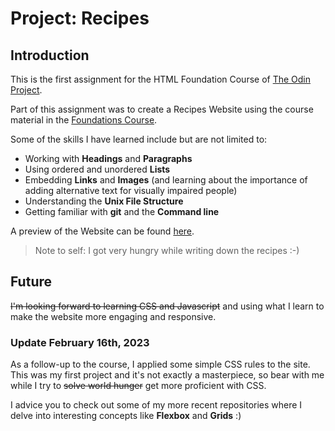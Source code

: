 # Project: Recipes
## Introduction
This is the first assignment for the HTML Foundation Course of [The Odin Project](https://www.theodinproject.com/).

Part of this assignment was to create a Recipes Website using the course material in the [Foundations Course](https://www.theodinproject.com/paths/foundations/courses/foundations/).

Some of the skills I have learned include but are not limited to:
- Working with **Headings** and **Paragraphs**
- Using ordered and unordered **Lists**
- Embedding **Links** and **Images** (and learning about the importance of adding alternative text for visually impaired people)
- Understanding the **Unix File Structure** 
- Getting familiar with **git** and the **Command line**

A preview of the Website can be found [here](https://resner.github.io/odin-recipes/index.html).

> Note to self: I got very hungry while writing down the recipes :-)
> 
## Future
~~I'm looking forward to learning CSS and Javascript~~ and using what I learn to make the website more engaging and responsive.

### Update February 16th, 2023
As a follow-up to the course, I applied some simple CSS rules to the site.
This was my first project and it's not exactly a masterpiece, so bear with me while I try to ~~solve world hunger~~ get more proficient with CSS.

I advice you to check out some of my more recent repositories where I delve into interesting concepts like **Flexbox** and **Grids** :)